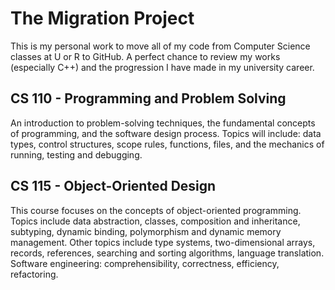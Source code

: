 # The Migration Project
This is  my personal work to move all of my code from Computer Science classes at U or R to GitHub. A perfect chance to review my works (especially C++) and the progression I have made in my university career. 
## CS 110 - Programming and Problem Solving
An introduction to problem-solving techniques, the fundamental concepts of programming, and the software design process. Topics will include: data types, control structures, scope rules, functions, files, and the mechanics of running, testing and debugging.
## CS 115 - Object-Oriented Design
This course focuses on the concepts of object-oriented programming. Topics include data abstraction, classes, composition and inheritance, subtyping, dynamic binding, polymorphism and dynamic memory management. Other topics include type systems, two-dimensional arrays, records, references, searching and sorting algorithms, language translation. Software engineering: comprehensibility, correctness, efficiency, refactoring.
